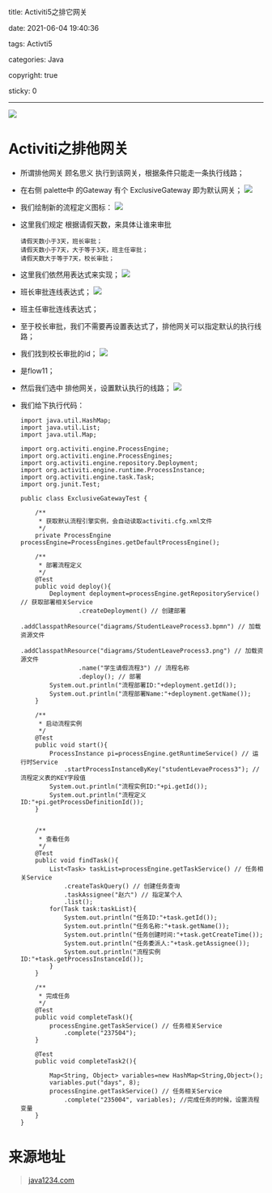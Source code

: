title: Activiti5之排它网关

date: 2021-06-04 19:40:36

tags: Activti5

categories: Java

copyright: true

sticky: 0

---

<span id="delete">

![](/images/banner/38.jpg)

</span>

<!--more-->

# Activiti之排他网关

* 所谓排他网关 顾名思义 执行到该网关，根据条件只能走一条执行线路；
* 在右侧 palette中 的Gateway 有个 ExclusiveGateway 即为默认网关；
![](/images/activiti/activiti5/1.jpg)
* 我们绘制新的流程定义图标：
![](/images/activiti/activiti5/2.jpg)

* 这里我们规定  根据请假天数，来具体让谁来审批

    ```
    请假天数小于3天，班长审批；
    请假天数小于7天，大于等于3天，班主任审批；
    请假天数大于等于7天，校长审批；
    ```

* 这里我们依然用表达式来实现；
![](/images/activiti/activiti5/3.jpg)
* 班长审批连线表达式；
![](/images/activiti/activiti5/4.jpg)
* 班主任审批连线表达式；
* 至于校长审批，我们不需要再设置表达式了，排他网关可以指定默认的执行线路；
* 我们找到校长审批的id；
![](/images/activiti/activiti5/5.jpg)
* 是flow11；
* 然后我们选中 排他网关，设置默认执行的线路；
![](/images/activiti/activiti5/6.jpg)
* 我们给下执行代码：

    ```
    import java.util.HashMap;
    import java.util.List;
    import java.util.Map;
     
    import org.activiti.engine.ProcessEngine;
    import org.activiti.engine.ProcessEngines;
    import org.activiti.engine.repository.Deployment;
    import org.activiti.engine.runtime.ProcessInstance;
    import org.activiti.engine.task.Task;
    import org.junit.Test;
     
    public class ExclusiveGatewayTest {
     
        /**
         * 获取默认流程引擎实例，会自动读取activiti.cfg.xml文件
         */
        private ProcessEngine processEngine=ProcessEngines.getDefaultProcessEngine();
         
        /**
         * 部署流程定义
         */
        @Test
        public void deploy(){
            Deployment deployment=processEngine.getRepositoryService() // 获取部署相关Service
                    .createDeployment() // 创建部署
                    .addClasspathResource("diagrams/StudentLeaveProcess3.bpmn") // 加载资源文件
                    .addClasspathResource("diagrams/StudentLeaveProcess3.png") // 加载资源文件
                    .name("学生请假流程3") // 流程名称
                    .deploy(); // 部署
            System.out.println("流程部署ID:"+deployment.getId()); 
            System.out.println("流程部署Name:"+deployment.getName());
        }
         
        /**
         * 启动流程实例
         */
        @Test
        public void start(){
            ProcessInstance pi=processEngine.getRuntimeService() // 运行时Service
                .startProcessInstanceByKey("studentLevaeProcess3"); // 流程定义表的KEY字段值
            System.out.println("流程实例ID:"+pi.getId());
            System.out.println("流程定义ID:"+pi.getProcessDefinitionId()); 
        }
         
         
        /**
         * 查看任务
         */
        @Test
        public void findTask(){
            List<Task> taskList=processEngine.getTaskService() // 任务相关Service
                .createTaskQuery() // 创建任务查询
                .taskAssignee("赵六") // 指定某个人
                .list();
            for(Task task:taskList){
                System.out.println("任务ID:"+task.getId()); 
                System.out.println("任务名称:"+task.getName());
                System.out.println("任务创建时间:"+task.getCreateTime());
                System.out.println("任务委派人:"+task.getAssignee());
                System.out.println("流程实例ID:"+task.getProcessInstanceId());
            }
        }
         
        /**
         * 完成任务
         */
        @Test
        public void completeTask(){
            processEngine.getTaskService() // 任务相关Service
                .complete("237504");
        }
         
        @Test
        public void completeTask2(){
     
            Map<String, Object> variables=new HashMap<String,Object>();
            variables.put("days", 8);
            processEngine.getTaskService() // 任务相关Service
                .complete("235004", variables); //完成任务的时候，设置流程变量
        }
    }
    ```

# 来源地址

> [java1234.com](http://blog.java1234.com/blog/articles/84.html)
